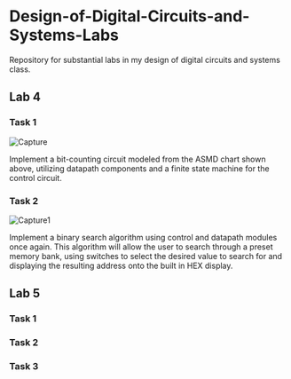 # Design-of-Digital-Circuits-and-Systems-Labs

Repository for substantial labs in my design of digital circuits and systems class.

## Lab 4

### Task 1
![Capture](https://user-images.githubusercontent.com/60052720/112799066-b54de180-9022-11eb-9f1e-6f7bdd417045.PNG)

Implement a bit-counting circuit modeled from the ASMD chart shown above, utilizing datapath components and a finite state machine for the control circuit.

### Task 2
![Capture1](https://user-images.githubusercontent.com/60052720/112799176-dca4ae80-9022-11eb-8cf5-c25a0552627b.PNG)

Implement a binary search algorithm using control and datapath modules once again. This algorithm will allow the user to search through a preset memory bank, using switches to select the desired value to search for and displaying the resulting address onto the built in HEX display.

## Lab 5

### Task 1

### Task 2

### Task 3
